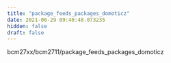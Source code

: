 ```yaml
---
title: "package_feeds_packages_domoticz"
date: 2021-06-29 09:40:48.073235
hidden: false
draft: false
---
```


bcm27xx/bcm2711/package_feeds_packages_domoticz

